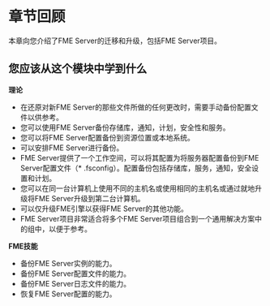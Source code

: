 # 章节回顾 #

本章向您介绍了FME Server的迁移和升级，包括FME Server项目。

## 您应该从这个模块中学到什么 ##

**理论**

- 在还原对新FME Server的那些文件所做的任何更改时，需要手动备份配置文件以供参考。
- 您可以使用FME Server备份存储库，通知，计划，安全性和服务。
- 您可以将FME Server配置备份到资源位置或本地系统。
- 可以安排FME Server进行备份。
- FME Server提供了一个工作空间，可以将其配置为将服务器配置备份到FME Server配置文件（* .fsconfig）。配置备份包括存储库，服务，通知，安全设置和计划。
- 您可以在同一台计算机上使用不同的主机名或使用相同的主机名或通过就地升级将FME Server升级到第二台计算机。
- 可以仅升级FME引擎以获得FME Server的其他功能。
- FME Server项目非常适合将多个FME Server项目组合到一个通用解决方案中的组中，以便于参考。

**FME技能**

- 备份FME Server实例的能力。
- 备份FME Server配置文件的能力。
- 备份FME Server日志文件的能力。
- 恢复FME Server配置的能力。

